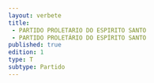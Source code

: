 ```yaml
---
layout: verbete
title:
 - PARTIDO PROLETARIO DO ESPIRITO SANTO
 - PARTIDO PROLETÁRIO DO ESPÍRITO SANTO
published: true
edition: 1  
type: T
subtype: Partido
---
```


